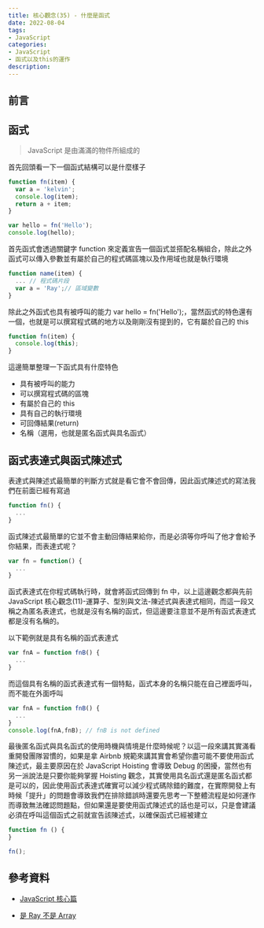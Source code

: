 ```yaml
---
title: 核心觀念(35) - 什麼是函式
date: 2022-08-04
tags:
- JavaScript
categories:
- JavaScript
- 函式以及this的運作
description:
---
```


## 前言


## 函式

> JavaScript 是由滿滿的物件所組成的

首先回頭看一下一個函式結構可以是什麼樣子

```javascript
function fn(item) {
  var a = 'kelvin';
  console.log(item);
  return a + item;
}

var hello = fn('Hello');
console.log(hello);
```

首先函式會透過關鍵字 function 來定義宣告一個函式並搭配名稱組合，除此之外函式可以傳入參數並有屬於自己的程式碼區塊以及作用域也就是執行環境


```javascript
function name(item) {
  ... // 程式碼片段
  var a = 'Ray';// 區域變數
}
```
除此之外函式也具有被呼叫的能力 var hello = fn('Hello');，當然函式的特色還有一個，也就是可以撰寫程式碼的地方以及剛剛沒有提到的，它有屬於自己的 this


```javascript
function fn(item) {
  console.log(this);
}
```


這邊簡單整理一下函式具有什麼特色

- 具有被呼叫的能力
- 可以撰寫程式碼的區塊
- 有屬於自己的 this
- 具有自己的執行環境
- 可回傳結果(return)
- 名稱（選用，也就是匿名函式與具名函式）
## 函式表達式與函式陳述式

表達式與陳述式最簡單的判斷方式就是看它會不會回傳，因此函式陳述式的寫法我們在前面已經有寫過


```javascript
function fn() {
  ...
}
```
函式陳述式最簡單的它並不會主動回傳結果給你，而是必須等你呼叫了他才會給予你結果，而表達式呢？

```javascript
var fn = function() {
  ...
}
```

函式表達式在你程式碼執行時，就會將函式回傳到 fn 中，以上這邊觀念都與先前JavaScript 核心觀念(11)-運算子、型別與文法-陳述式與表達式相同，而這一段又稱之為匿名表達式，也就是沒有名稱的函式，但這邊要注意並不是所有函式表達式都是沒有名稱的。

以下範例就是具有名稱的函式表達式


```javascript
var fnA = function fnB() {
  ...
}
```
而這個具有名稱的函式表達式有一個特點，函式本身的名稱只能在自己裡面呼叫，而不能在外面呼叫

```javascript
var fnA = function fnB() {
  ...
}
console.log(fnA,fnB); // fnB is not defined

```
最後匿名函式與具名函式的使用時機與情境是什麼時候呢？以這一段來講其實滿看重開發團隊習慣的，如果是拿 Airbnb 規範來講其實會希望你盡可能不要使用函式陳述式，最主要原因在於 JavaScript Hoisting 會導致 Debug 的困擾，當然也有另一派說法是只要你能夠掌握 Hoisting 觀念，其實使用具名函式還是匿名函式都是可以的，因此使用函式表達式確實可以減少程式碼除錯的難度，在實際開發上有時候「提升」的問題會導致我們在排除錯誤時還要先思考一下整體流程是如何運作而導致無法確認問題點，但如果還是要使用函式陳述式的話也是可以，只是會建議必須在呼叫這個函式之前就宣告該陳述式，以確保函式已經被建立

```javascript
function fn () {
}

fn();

```
## 參考資料
- [JavaScript 核心篇](https://www.hexschool.com/courses/js-core.html)

- [是 Ray 不是 Array](https://israynotarray.com/javascript/20201115/1294497105/)